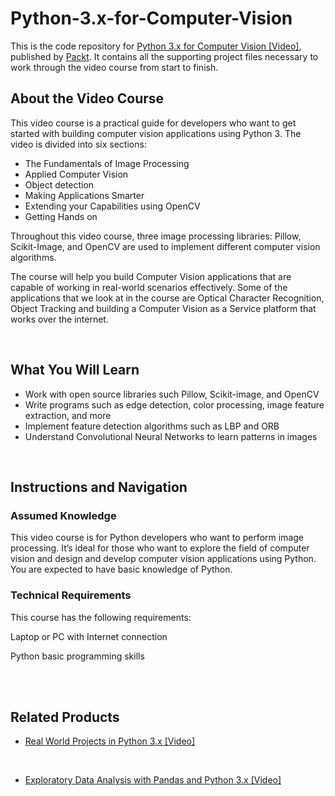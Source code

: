 # Python-3.x-for-Computer-Vision

This is the code repository for [Python 3.x for Computer Vision [Video]](https://prod.packtpub.com/in/application-development/python-3x-computer-vision-video-0), published by [Packt](https://www.packtpub.com/?utm_source=github). It contains all the supporting project files necessary to work through the video course from start to finish.



## About the Video Course

This video course is a practical guide for developers who want to get started with building computer vision applications using Python 3. The video is divided into six sections: 

<UL>
<LI>	The Fundamentals of Image Processing 
<LI>	Applied Computer Vision
<LI>	Object detection
<LI>	Making Applications Smarter
<LI>	Extending your Capabilities using OpenCV
<LI>	Getting Hands on
</LI></UL>
  
Throughout this video course, three image processing libraries: Pillow, Scikit-Image, and OpenCV are used to implement different computer vision algorithms.

The course will help you build Computer Vision applications that are capable of working in real-world scenarios effectively. Some of the applications that we look at in the course are Optical Character Recognition, Object Tracking and building a Computer Vision as a Service platform that works over the internet.


 


<H2>What You Will Learn</H2>

<DIV class=book-info-will-learn-text>

<UL>

<LI> Work with open source libraries such Pillow, Scikit-image, and OpenCV

<LI>  Write programs such as edge detection, color processing, image feature extraction, and more 

<LI>  Implement feature detection algorithms such as LBP and ORB

<LI>  Understand Convolutional Neural Networks to learn patterns in images

</LI></UL></DIV>


 


## Instructions and Navigation

### Assumed Knowledge

This video course is for Python developers who want to perform image processing. It’s ideal for those who want to explore the field of computer vision and design and develop computer vision applications using Python. You are expected to have basic knowledge of Python.

### Technical Requirements

This course has the following requirements:<br/>

Laptop or PC with Internet connection <br/>

Python basic programming skills <br/> 


 


## Related Products

* [Real World Projects in Python 3.x [Video]](https://prod.packtpub.com/in/application-development/real-world-projects-python-3x-video)


 


* [Exploratory Data Analysis with Pandas and Python 3.x [Video]](https://prod.packtpub.com/in/application-development/exploratory-data-analysis-pandas-and-python-3x-video)


